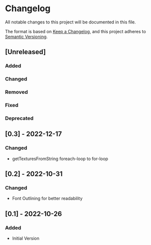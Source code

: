 ﻿# Changelog
All notable changes to this project will be documented in this file.

The format is based on [Keep a Changelog](https://keepachangelog.com/en/1.0.0/),
and this project adheres to [Semantic Versioning](https://semver.org/spec/v2.0.0.html).

## [Unreleased]
### Added

### Changed

### Removed

### Fixed

### Deprecated

## [0.3] - 2022-12-17
### Changed
- getTexturesFromString foreach-loop to for-loop

## [0.2] - 2022-10-31
### Changed
- Font Outlining for better readability

## [0.1] - 2022-10-26
### Added
- Initial Version